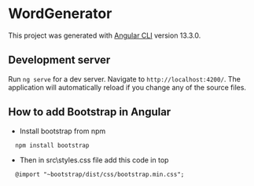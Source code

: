 # WordGenerator

This project was generated with [Angular CLI](https://github.com/angular/angular-cli) version 13.3.0.

## Development server

Run `ng serve` for a dev server. Navigate to `http://localhost:4200/`. The application will automatically reload if you change any of the source files.


## How to add Bootstrap in Angular

- Install bootstrap from npm

```bash
  npm install bootstrap
```
- Then in src\styles.css file add this code in top
```
  @import "~bootstrap/dist/css/bootstrap.min.css";
```
    
    